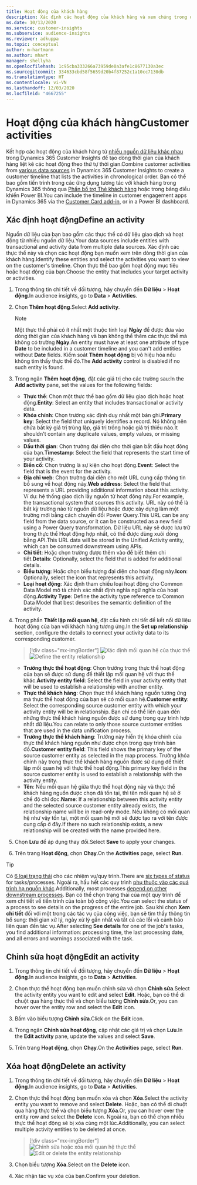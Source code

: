 ```yaml
---
title: Hoạt động của khách hàng
description: Xác định các hoạt động của khách hàng và xem chúng trong dòng thời gian của khách hàng.
ms.date: 10/13/2020
ms.service: customer-insights
ms.subservice: audience-insights
ms.reviewer: adkuppa
ms.topic: conceptual
author: m-hartmann
ms.author: mhart
manager: shellyha
ms.openlocfilehash: 1c95cba333266a73959de0a3afe1c8677130a3ec
ms.sourcegitcommit: 334633cbd58f5659d20b4f87252c1a10cc7130db
ms.translationtype: HT
ms.contentlocale: vi-VN
ms.lasthandoff: 12/03/2020
ms.locfileid: "4667255"
---
```

# <a name="customer-activities"></a><span data-ttu-id="d20a2-103">Hoạt động của khách hàng</span><span class="sxs-lookup"><span data-stu-id="d20a2-103">Customer activities</span></span>

<span data-ttu-id="d20a2-104">Kết hợp các hoạt động của khách hàng từ [nhiều nguồn dữ liệu khác nhau](data-sources.md) trong Dynamics 365 Customer Insights để tạo dòng thời gian của khách hàng liệt kê các hoạt động theo thứ tự thời gian.</span><span class="sxs-lookup"><span data-stu-id="d20a2-104">Combine customer activities from [various data sources](data-sources.md) in Dynamics 365 Customer Insights to create a customer timeline that lists the activities in chronological order.</span></span> <span data-ttu-id="d20a2-105">Bạn có thể bao gồm tiến trình trong các ứng dụng tương tác với khách hàng trong Dynamics 365 thông qua [Phần bổ trợ Thẻ khách hàng](customer-card-add-in.md) hoặc trong bảng điều khiển Power BI.</span><span class="sxs-lookup"><span data-stu-id="d20a2-105">You can include the timeline in customer engagement apps in Dynamics 365 via the [Customer Card add-in](customer-card-add-in.md), or in a Power BI dashboard.</span></span>

## <a name="define-an-activity"></a><span data-ttu-id="d20a2-106">Xác định hoạt động</span><span class="sxs-lookup"><span data-stu-id="d20a2-106">Define an activity</span></span>

<span data-ttu-id="d20a2-107">Nguồn dữ liệu của bạn bao gồm các thực thể có dữ liệu giao dịch và hoạt động từ nhiều nguồn dữ liệu.</span><span class="sxs-lookup"><span data-stu-id="d20a2-107">Your data sources include entities with transactional and activity data from multiple data sources.</span></span> <span data-ttu-id="d20a2-108">Xác định các thực thể này và chọn các hoạt động bạn muốn xem trên dòng thời gian của khách hàng.</span><span class="sxs-lookup"><span data-stu-id="d20a2-108">Identify these entities and select the activities you want to view on the customer's timeline.</span></span> <span data-ttu-id="d20a2-109">Chọn thực thể bao gồm hoạt động mục tiêu hoặc hoạt động của bạn.</span><span class="sxs-lookup"><span data-stu-id="d20a2-109">Choose the entity that includes your target activity or activities.</span></span>

1. <span data-ttu-id="d20a2-110">Trong thông tin chi tiết về đối tượng, hãy chuyển đến **Dữ liệu** > **Hoạt động**.</span><span class="sxs-lookup"><span data-stu-id="d20a2-110">In audience insights, go to **Data** > **Activities**.</span></span>

1. <span data-ttu-id="d20a2-111">Chọn **Thêm hoạt động**.</span><span class="sxs-lookup"><span data-stu-id="d20a2-111">Select **Add activity**.</span></span>

   > [!NOTE]
   > <span data-ttu-id="d20a2-112">Một thực thể phải có ít nhất một thuộc tính loại **Ngày** để được đưa vào dòng thời gian của khách hàng và bạn không thể thêm các thực thể mà không có trường **Ngày**.</span><span class="sxs-lookup"><span data-stu-id="d20a2-112">An entity must have at least one attribute of type **Date** to be included in a customer timeline and you can't add entities without **Date** fields.</span></span> <span data-ttu-id="d20a2-113">Kiểm soát **Thêm hoạt động** bị vô hiệu hóa nếu không tìm thấy thực thể đó.</span><span class="sxs-lookup"><span data-stu-id="d20a2-113">The **Add activity** control is disabled if no such entity is found.</span></span>

1. <span data-ttu-id="d20a2-114">Trong ngăn **Thêm hoạt động**, đặt các giá trị cho các trường sau:</span><span class="sxs-lookup"><span data-stu-id="d20a2-114">In the **Add activity** pane, set the values for the following fields:</span></span>

   - <span data-ttu-id="d20a2-115">**Thực thể**: Chọn một thực thể bao gồm dữ liệu giao dịch hoặc hoạt động.</span><span class="sxs-lookup"><span data-stu-id="d20a2-115">**Entity**: Select an entity that includes transactional or activity data.</span></span>
   - <span data-ttu-id="d20a2-116">**Khóa chính**: Chọn trường xác định duy nhất một bản ghi.</span><span class="sxs-lookup"><span data-stu-id="d20a2-116">**Primary key**: Select the field that uniquely identifies a record.</span></span> <span data-ttu-id="d20a2-117">Nó không nên chứa bất kỳ giá trị trùng lặp, giá trị trống hoặc giá trị thiếu nào.</span><span class="sxs-lookup"><span data-stu-id="d20a2-117">It shouldn't contain any duplicate values, empty values, or missing values.</span></span>
   - <span data-ttu-id="d20a2-118">**Dấu thời gian**: Chọn trường đại diện cho thời gian bắt đầu hoạt động của bạn.</span><span class="sxs-lookup"><span data-stu-id="d20a2-118">**Timestamp**: Select the field that represents the start time of your activity.</span></span>
   - <span data-ttu-id="d20a2-119">**Biến cố**: Chọn trường là sự kiện cho hoạt động.</span><span class="sxs-lookup"><span data-stu-id="d20a2-119">**Event**: Select the field that is the event for the activity.</span></span>
   - <span data-ttu-id="d20a2-120">**Địa chỉ web**: Chọn trường đại diện cho một URL cung cấp thông tin bổ sung về hoạt động này.</span><span class="sxs-lookup"><span data-stu-id="d20a2-120">**Web address**: Select the field that represents a URL providing additional information about this activity.</span></span> <span data-ttu-id="d20a2-121">Ví dụ: hệ thống giao dịch lấy nguồn từ hoạt động này.</span><span class="sxs-lookup"><span data-stu-id="d20a2-121">For example, the transactional system that sources this activity.</span></span> <span data-ttu-id="d20a2-122">URL này có thể là bất kỳ trường nào từ nguồn dữ liệu hoặc được xây dựng làm một trường mới bằng cách chuyển đổi Power Query.</span><span class="sxs-lookup"><span data-stu-id="d20a2-122">This URL can be any field from the data source, or it can be constructed as a new field using a Power Query transformation.</span></span> <span data-ttu-id="d20a2-123">Dữ liệu URL này sẽ được lưu trữ trong thực thể Hoạt động hợp nhất, có thể được dùng xuôi dòng bằng API.</span><span class="sxs-lookup"><span data-stu-id="d20a2-123">This URL data will be stored in the Unified Activity entity, which can be consumed downstream using APIs.</span></span>
   - <span data-ttu-id="d20a2-124">**Chi tiết**: Hoặc chọn trường được thêm vào để biết thêm chi tiết.</span><span class="sxs-lookup"><span data-stu-id="d20a2-124">**Details**: Optionally, select the field that is added for additional details.</span></span>
   - <span data-ttu-id="d20a2-125">**Biểu tượng**: Hoặc chọn biểu tượng đại diện cho hoạt động này.</span><span class="sxs-lookup"><span data-stu-id="d20a2-125">**Icon**: Optionally, select the icon that represents this activity.</span></span>
   - <span data-ttu-id="d20a2-126">**Loại hoạt động**: Xác định tham chiếu loại hoạt động cho Common Data Model mô tả chính xác nhất định nghĩa ngữ nghĩa của hoạt động.</span><span class="sxs-lookup"><span data-stu-id="d20a2-126">**Activity Type**: Define the activity type reference to Common Data Model that best describes the semantic definition of the activity.</span></span>

1. <span data-ttu-id="d20a2-127">Trong phần **Thiết lập mối quan hệ**, đặt cấu hình chi tiết để kết nối dữ liệu hoạt động của bạn với khách hàng tương ứng.</span><span class="sxs-lookup"><span data-stu-id="d20a2-127">In the **Set up relationship** section, configure the details to connect your activity data to its corresponding customer.</span></span>

   > [!div class="mx-imgBorder"]
   > <span data-ttu-id="d20a2-128">![Xác định mối quan hệ của thực thể](media/activities-entities-define.png "Xác định mối quan hệ của thực thể")</span><span class="sxs-lookup"><span data-stu-id="d20a2-128">![Define the entity relationship](media/activities-entities-define.png "Define the entity relationship")</span></span>

    - <span data-ttu-id="d20a2-129">**Trường thực thể hoạt động**: Chọn trường trong thực thể hoạt động của bạn sẽ được sử dụng để thiết lập mối quan hệ với thực thể khác.</span><span class="sxs-lookup"><span data-stu-id="d20a2-129">**Activity entity field**: Select the field in your activity entity that will be used to establish a relationship with another entity.</span></span>
    - <span data-ttu-id="d20a2-130">**Thực thể khách hàng**: Chọn thực thể khách hàng nguồn tương ứng mà thực thể hoạt động của bạn sẽ có mối quan hệ.</span><span class="sxs-lookup"><span data-stu-id="d20a2-130">**Customer entity**: Select the corresponding source customer entity with which your activity entity will be in relationship.</span></span> <span data-ttu-id="d20a2-131">Bạn chỉ có thể liên quan đến những thực thể khách hàng nguồn được sử dụng trong quy trình hợp nhất dữ liệu.</span><span class="sxs-lookup"><span data-stu-id="d20a2-131">You can relate to only those source customer entities that are used in the data unification process.</span></span>
    - <span data-ttu-id="d20a2-132">**Trường thực thể khách hàng**: Trường này hiển thị khóa chính của thực thể khách hàng nguồn như được chọn trong quy trình bản đồ.</span><span class="sxs-lookup"><span data-stu-id="d20a2-132">**Customer entity field**: This field shows the primary key of the source customer entity as selected in the map process.</span></span> <span data-ttu-id="d20a2-133">Trường khóa chính này trong thực thể khách hàng nguồn được sử dụng để thiết lập mối quan hệ với thực thể hoạt động.</span><span class="sxs-lookup"><span data-stu-id="d20a2-133">This primary key field in the source customer entity is used to establish a relationship with the activity entity.</span></span>
    - <span data-ttu-id="d20a2-134">**Tên**: Nếu mối quan hệ giữa thực thể hoạt động này và thực thể khách hàng nguồn được chọn đã tồn tại, thì tên mối quan hệ sẽ ở chế độ chỉ đọc.</span><span class="sxs-lookup"><span data-stu-id="d20a2-134">**Name**: If a relationship between this activity entity and the selected source customer entity already exists, the relationship name will be in read-only mode.</span></span> <span data-ttu-id="d20a2-135">Nếu không có mối quan hệ như vậy tồn tại, một mối quan hệ mới sẽ được tạo ra với tên được cung cấp ở đây.</span><span class="sxs-lookup"><span data-stu-id="d20a2-135">If there no such relationship exists, a new relationship will be created with the name provided here.</span></span>

1. <span data-ttu-id="d20a2-136">Chọn **Lưu** để áp dụng thay đổi.</span><span class="sxs-lookup"><span data-stu-id="d20a2-136">Select **Save** to apply your changes.</span></span>

1. <span data-ttu-id="d20a2-137">Trên trang **Hoạt động**, chọn **Chạy**.</span><span class="sxs-lookup"><span data-stu-id="d20a2-137">On the **Activities** page, select **Run**.</span></span>

> [!TIP]
> <span data-ttu-id="d20a2-138">Có [6 loại trạng thái](system.md#status-types) cho các nhiệm vụ/quy trình.</span><span class="sxs-lookup"><span data-stu-id="d20a2-138">There are [six types of status](system.md#status-types) for tasks/processes.</span></span> <span data-ttu-id="d20a2-139">Ngoài ra, hầu hết các quy trình [phụ thuộc vào các quá trình hạ nguồn khác](system.md#refresh-policies).</span><span class="sxs-lookup"><span data-stu-id="d20a2-139">Additionally, most processes [depend on other downstream processes](system.md#refresh-policies).</span></span> <span data-ttu-id="d20a2-140">Bạn có thể chọn trạng thái của một quy trình để xem chi tiết về tiến trình của toàn bộ công việc.</span><span class="sxs-lookup"><span data-stu-id="d20a2-140">You can select the status of a process to see details on the progress of the entire job.</span></span> <span data-ttu-id="d20a2-141">Sau khi chọn **Xem chi tiết** đối với một trong các tác vụ của công việc, bạn sẽ tìm thấy thông tin bổ sung: thời gian xử lý, ngày xử lý gần nhất và tất cả các lỗi và cảnh báo liên quan đến tác vụ.</span><span class="sxs-lookup"><span data-stu-id="d20a2-141">After selecting **See details** for one of the job's tasks, you find additional information: processing time, the last processing date, and all errors and warnings associated with the task.</span></span>

## <a name="edit-an-activity"></a><span data-ttu-id="d20a2-142">Chỉnh sửa hoạt động</span><span class="sxs-lookup"><span data-stu-id="d20a2-142">Edit an activity</span></span>

1. <span data-ttu-id="d20a2-143">Trong thông tin chi tiết về đối tượng, hãy chuyển đến **Dữ liệu** > **Hoạt động**.</span><span class="sxs-lookup"><span data-stu-id="d20a2-143">In audience insights, go to **Data** > **Activities**.</span></span>

2. <span data-ttu-id="d20a2-144">Chọn thực thể hoạt động bạn muốn chỉnh sửa và chọn **Chỉnh sửa**.</span><span class="sxs-lookup"><span data-stu-id="d20a2-144">Select the activity entity you want to edit and select **Edit**.</span></span> <span data-ttu-id="d20a2-145">Hoặc, bạn có thể di chuột qua hàng thực thể và chọn biểu tượng **Chỉnh sửa**.</span><span class="sxs-lookup"><span data-stu-id="d20a2-145">Or, you can hover over the entity row and select the **Edit** icon.</span></span>

3. <span data-ttu-id="d20a2-146">Bấm vào biểu tượng **Chỉnh sửa**.</span><span class="sxs-lookup"><span data-stu-id="d20a2-146">Click on the **Edit** icon.</span></span>

4. <span data-ttu-id="d20a2-147">Trong ngăn **Chỉnh sửa hoạt động**, cập nhật các giá trị và chọn **Lưu**.</span><span class="sxs-lookup"><span data-stu-id="d20a2-147">In the **Edit activity** pane, update the values and select **Save**.</span></span>

5. <span data-ttu-id="d20a2-148">Trên trang **Hoạt động**, chọn **Chạy**.</span><span class="sxs-lookup"><span data-stu-id="d20a2-148">On the **Activities** page, select **Run**.</span></span>

## <a name="delete-an-activity"></a><span data-ttu-id="d20a2-149">Xóa hoạt động</span><span class="sxs-lookup"><span data-stu-id="d20a2-149">Delete an activity</span></span>

1. <span data-ttu-id="d20a2-150">Trong thông tin chi tiết về đối tượng, hãy chuyển đến **Dữ liệu** > **Hoạt động**.</span><span class="sxs-lookup"><span data-stu-id="d20a2-150">In audience insights, go to **Data** > **Activities**.</span></span>

2. <span data-ttu-id="d20a2-151">Chọn thực thể hoạt động bạn muốn xóa và chọn **Xóa**.</span><span class="sxs-lookup"><span data-stu-id="d20a2-151">Select the activity entity you want to remove and select **Delete**.</span></span> <span data-ttu-id="d20a2-152">Hoặc, bạn có thể di chuột qua hàng thực thể và chọn biểu tượng **Xóa**.</span><span class="sxs-lookup"><span data-stu-id="d20a2-152">Or, you can hover over the entity row and select the **Delete** icon.</span></span> <span data-ttu-id="d20a2-153">Ngoài ra, bạn có thể chọn nhiều thực thể hoạt động sẽ bị xóa cùng một lúc.</span><span class="sxs-lookup"><span data-stu-id="d20a2-153">Additionally, you can select multiple activity entities to be deleted at once.</span></span>
   > [!div class="mx-imgBorder"]
   > <span data-ttu-id="d20a2-154">![Chỉnh sửa hoặc xóa mối quan hệ thực thể](media/activities-entities-edit-delete.png "Chỉnh sửa hoặc xóa mối quan hệ thực thể")</span><span class="sxs-lookup"><span data-stu-id="d20a2-154">![Edit or delete the entity relationship](media/activities-entities-edit-delete.png "Edit or delete the entity relationship")</span></span>

3. <span data-ttu-id="d20a2-155">Chọn biểu tượng **Xóa**.</span><span class="sxs-lookup"><span data-stu-id="d20a2-155">Select on the **Delete** icon.</span></span>

4. <span data-ttu-id="d20a2-156">Xác nhận tác vụ xóa của bạn.</span><span class="sxs-lookup"><span data-stu-id="d20a2-156">Confirm your deletion.</span></span>
